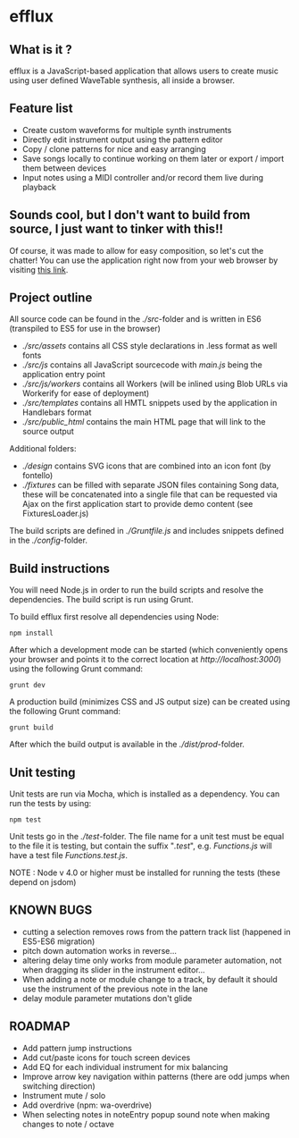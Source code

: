 efflux
======

What is it ?
------------

efflux is a JavaScript-based application that allows users to create music using user defined
WaveTable synthesis, all inside a browser.

Feature list
------------

- Create custom waveforms for multiple synth instruments
- Directly edit instrument output using the pattern editor
- Copy / clone patterns for nice and easy arranging
- Save songs locally to continue working on them later or export / import them between devices
- Input notes using a MIDI controller and/or record them live during playback

Sounds cool, but I don't want to build from source, I just want to tinker with this!!
-------------------------------------------------------------------------------------

Of course, it was made to allow for easy composition, so let's cut the chatter!
You can use the application right now from  your web browser by visiting [this link](http://www.igorski.nl/experiment/efflux).

Project outline
---------------

All source code can be found in the _./src_-folder and is written in ES6 (transpiled to ES5 for use in the browser)

 * _./src/assets_ contains all CSS style declarations in .less format as well fonts
 * _./src/js_ contains all JavaScript sourcecode with _main.js_ being the application entry point
 * _./src/js/workers_ contains all Workers (will be inlined using Blob URLs via Workerify for ease of deployment)
 * _./src/templates_ contains all HMTL snippets used by the application in Handlebars format
 * _./src/public_html_ contains the main HTML page that will link to the source output 

Additional folders:

 * _./design_ contains SVG icons that are combined into an icon font (by fontello)
 * _./fixtures_ can be filled with separate JSON files containing Song data, these will be concatenated into
   a single file that can be requested via Ajax on the first application start to provide demo content
   (see FixturesLoader.js)
 
The build scripts are defined in _./Gruntfile.js_ and includes snippets defined in the _./config_-folder.
 
Build instructions
------------------

You will need Node.js in order to run the build scripts and resolve the dependencies. The build script is
run using Grunt.

To build efflux first resolve all dependencies using Node:

    npm install
 
After which a development mode can be started (which conveniently opens your browser and points it to the correct
location at _http://localhost:3000_) using the following Grunt command:

    grunt dev
 
A production build (minimizes CSS and JS output size) can be created using the following Grunt command:

    grunt build
 
After which the build output is available in the _./dist/prod_-folder.
 
Unit testing
------------

Unit tests are run via Mocha, which is installed as a dependency. You can run the tests by using:

    npm test
 
Unit tests go in the _./test_-folder. The file name for a unit test must be equal to the file it is testing, but contain
the suffix "_.test_", e.g. _Functions.js_ will have a test file _Functions.test.js_.

NOTE : Node v 4.0 or higher must be installed for running the tests (these depend on jsdom)

KNOWN BUGS
----------

 * cutting a selection removes rows from the pattern track list (happened in ES5-ES6 migration)
 * pitch down automation works in reverse...
 * altering delay time only works from module parameter automation, not when dragging its slider in the instrument editor...
 * When adding a note or module change to a track, by default it should use the instrument of the previous note in the lane
 * delay module parameter mutations don't glide

ROADMAP
-------

 * Add pattern jump instructions
 * Add cut/paste icons for touch screen devices
 * Add EQ for each individual instrument for mix balancing
 * Improve arrow key navigation within patterns (there are odd jumps when switching direction)
 * Instrument mute / solo
 * Add overdrive (npm: wa-overdrive)
 * When selecting notes in noteEntry popup sound note when making changes to note / octave
